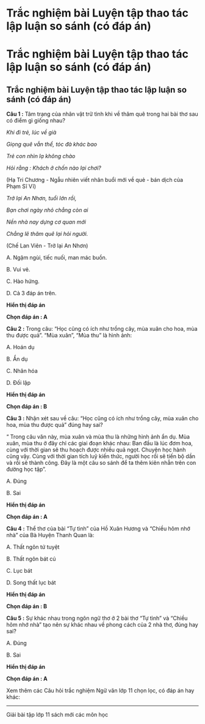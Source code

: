 # Trắc nghiệm bài Luyện tập thao tác lập luận so sánh (có đáp án)

# Trắc nghiệm bài Luyện tập thao tác lập luận so sánh (có đáp án)

## Trắc nghiệm bài Luyện tập thao tác lập luận so sánh (có đáp án)

**Câu 1 :** Tâm trạng của nhân vật trữ tình khi về thăm quê trong hai bài thơ sau có điểm gì giống nhau? 

_Khi đi trẻ, lúc về già_

_Giọng quê vẫn thể, tóc đà khác bao_

_Trẻ con nhìn lạ không chào_

_Hỏi rằng : Khách ở chốn nào lại chơi?_

(Hạ Tri Chương - Ngẫu nhiên viết nhân buổi mới về quẻ - bán dịch của Phạm Sĩ Vĩ)

_Trở lại An Nhơn, tuổi lớn rồi,_

_Bạn chơi ngày nhỏ chẳng còn ai_

_Nền nhà nay dựng cơ quan mới_

_Chẳng lẽ thăm quê lại hỏi người._

(Chế Lan Viên - Trở lại An Nhơn)

A. Ngậm ngùi, tiếc nuối, man mác buồn. 

B. Vui vẻ.

C. Hào hứng.

D. Cả 3 đáp án trên. 

**Hiển thị đáp án**

**Chọn đáp án : A**

**Câu 2 :** Trong câu: “Học cũng có ích như trồng cây, mùa xuân cho hoa, mùa thu được quả”. “Mùa xuân”, “Mùa thu” là hình ảnh: 

A. Hoán dụ 

B. Ẩn dụ 

C. Nhân hóa 

D. Đối lập 

**Hiển thị đáp án**

**Chọn đáp án : B**

**Câu 3 :** Nhận xét sau về câu: “Học cũng có ích như trồng cây, mùa xuân cho hoa, mùa thu được quả” đúng hay sai? 

“ Trong câu văn này, mùa xuân và mùa thu là những hình ảnh ẩn dụ. Mùa xuân, mùa thu ở đây chỉ các giai đoạn khác nhau: Ban đầu là lúc đơm hoa, cùng với thời gian sẽ thu hoạch được nhiều quả ngọt. Chuyện học hành cũng vậy. Cùng với thời gian tích luỹ kiến thức, người học rồi sẽ tiến bộ dần và rồi sẽ thành công. Đây là một câu so sánh để ta thêm kiên nhẫn trên con đường học tập”. 

A. Đúng 

B. Sai 

**Hiển thị đáp án**

**Chọn đáp án : A**

**Câu 4 :** Thể thơ của bài “Tự tình” của Hồ Xuân Hương và “Chiều hôm nhớ nhà” của Bà Huyện Thanh Quan là: 

A. Thất ngôn tứ tuyệt 

B. Thất ngôn bát cú 

C. Lục bát 

D. Song thất lục bát 

**Hiển thị đáp án**

**Chọn đáp án : B**

**Câu 5 :** Sự khác nhau trong ngôn ngữ thơ ở 2 bài thơ “Tự tình” và “Chiều hôm nhớ nhà” tạo nên sự khác nhau về phong cách của 2 nhà thơ, đúng hay sai? 

A. Đúng 

B. Sai

**Hiển thị đáp án**

**Chọn đáp án : A**

Xem thêm các Câu hỏi trắc nghiệm Ngữ văn lớp 11 chọn lọc, có đáp án hay khác:

* * *

Giải bài tập lớp 11 sách mới các môn học
